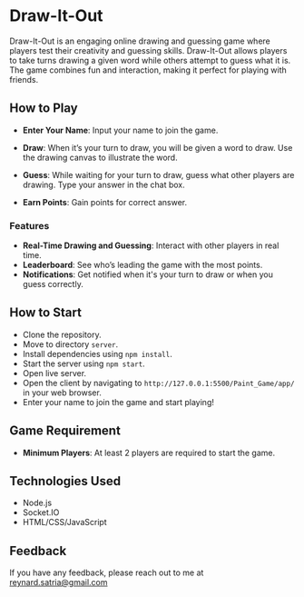 
# Draw-It-Out

Draw-It-Out is an engaging online drawing and guessing game where players test their creativity and guessing skills. Draw-It-Out allows players to take turns drawing a given word while others attempt to guess what it is. The game combines fun and interaction, making it perfect for playing with friends.


## How to Play


- **Enter Your Name**: Input your name to join the game.

- **Draw**: When it’s your turn to draw, you will be given a word to draw. Use the drawing canvas to illustrate the word.

- **Guess**: While waiting for your turn to draw, guess what other players are drawing. Type your answer in the chat box.

- **Earn Points**: Gain points for correct answer.


### Features

- **Real-Time Drawing and Guessing**: Interact with other players in real time.
- **Leaderboard**: See who’s leading the game with the most points.
- **Notifications**: Get notified when it's your turn to draw or when you guess correctly.

## How to Start

- Clone the repository.
- Move to directory `server`.
- Install dependencies using `npm install`.
- Start the server using `npm start`.
- Open live server.
- Open the client by navigating to `http://127.0.0.1:5500/Paint_Game/app/` in your web browser.
- Enter your name to join the game and start playing!

## Game Requirement
- **Minimum Players**: At least 2 players are required to start the game.
  
## Technologies Used

- Node.js
- Socket.IO
- HTML/CSS/JavaScript
  
## Feedback

If you have any feedback, please reach out to me at reynard.satria@gmail.com
